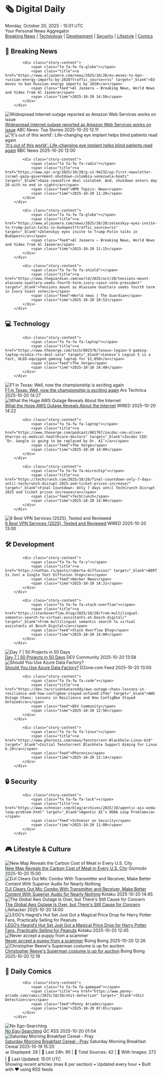 <!-- Processing 54 RSS feeds at 2025-10-20 15:01:39 UTC -->
<!-- Processing: XKCD -->
<!-- Processing: Saturday Morning Breakfast Cereal -->
<!-- Processing: Penny Arcade -->
<!-- Processing: Garfield -->
<!-- Processing: Dilbert -->
<!-- Processing: Questionable Content -->
<!-- Processing: CNN Top Stories -->
<!-- Processing: CNN Breaking News -->
<!-- Processing: BBC Breaking News -->
<!-- Processing: Al Jazeera Breaking News -->
<!-- Processing: NPR News -->
<!-- Processing: CBC News -->
<!-- Error processing https://rss.cbc.ca/lineup/topstories.xml: The read operation timed out -->
<!-- Processing: Reuters Top News -->
<!-- Processing: ABC News Breaking -->
<!-- Processing: The Verge -->
<!-- Processing: Ars Technica -->
<!-- Processing: WIRED -->
<!-- Processing: Slashdot -->
<!-- Processing: Hacker News -->
<!-- Processing: StackOverflow Blog -->
<!-- Processing: OMG! Ubuntu -->
<!-- Processing: Linux.com -->
<!-- Processing: GitLab Blog -->
<!-- Processing: Coding Horror -->
<!-- Processing: The Pragmatic Engineer -->
<!-- Processing: Lifehacker -->
<!-- Processing: Gizmodo -->
<!-- Processing: Kotaku -->
<!-- Processing: Boing Boing -->
<!-- Processing: Krebs on Security -->
<!-- Generated 13 new posts out of 30 feeds processed -->
<div class="newspaper-header">
    <h1 class="newspaper-title">🗞️ Digital Daily</h1>
    <div class="newspaper-date">Monday, October 20, 2025 - 15:01 UTC</div>
    <div class="newspaper-subtitle">Your Personal News Aggregator</div>
</div>

<div class="newspaper-nav">
    <a href="#breaking">Breaking News</a> |
    <a href="#tech">Technology</a> |
    <a href="#dev">Development</a> |
    <a href="#security">Security</a> |
    <a href="#lifestyle">Lifestyle</a> |
    <a href="#webcomics">Comics</a>
</div>

<div class="news-section breaking-news" id="breaking">
<h2 class="section-header">🚨 Breaking News</h2>
<div class="stories-container">
<div class="story">
            
            <div class="story-content">
                <span class="fa fa-fw fa-globe"></span>
                <span class="title"><a href="https://www.aljazeera.com/news/2025/10/20/eu-moves-to-ban-russian-energy-imports-by-2028?traffic_source=rss" target="_blank">EU moves to ban Russian energy imports by 2028</a></span>
                <span class="feed">Al Jazeera – Breaking News, World News and Video from Al Jazeera</span>
                <span class="time">2025-10-20 14:50</span>
            </div>
        </div>
<div class="story">
            <img src="https://s.abcnews.com/images/Business/OUTAGE-MAIN_1760952462460_hpMain_4x3t_384.jpg" alt="Widespread internet outage reported as Amazon Web Services works on issue" class="story-image" loading="lazy" onerror="this.style.display='none'">
            <div class="story-content">
                <span class="fa fa-fw fa-tv"></span>
                <span class="title"><a href="https://abcnews.go.com/Business/widespread-internet-outage-aws-monday/story?id=126672671" target="_blank">Widespread internet outage reported as Amazon Web Services works on issue</a></span>
                <span class="feed">ABC News: Top Stories</span>
                <span class="time">2025-10-20 12:11</span>
            </div>
        </div>
<div class="story">
            <img src="https://ichef.bbci.co.uk/ace/standard/240/cpsprodpb/9344/live/35f9b080-adb4-11f0-b2a1-6f537f66f9aa.jpg" alt="&#x27;It&#x27;s out of this world&#x27;: Life-changing eye implant helps blind patients read again" class="story-image" loading="lazy" onerror="this.style.display='none'">
            <div class="story-content">
                <span class="fa fa-fw fa-flag"></span>
                <span class="title"><a href="https://www.bbc.com/news/articles/c0qpz39jpj7o?at_medium=RSS&at_campaign=rss" target="_blank">&#x27;It&#x27;s out of this world&#x27;: Life-changing eye implant helps blind patients read again</a></span>
                <span class="feed">BBC News</span>
                <span class="time">2025-10-20 12:00</span>
            </div>
        </div>
<div class="story">
            
            <div class="story-content">
                <span class="fa fa-fw fa-radio"></span>
                <span class="title"><a href="https://www.npr.org/2025/10/20/g-s1-94232/up-first-newsletter-israel-gaza-government-shutdown-colombia-venezuela-boats" target="_blank">Gaza ceasefire deal violated. And, shutdown enters day 20 with no end in sight</a></span>
                <span class="feed">NPR Topics: News</span>
                <span class="time">2025-10-20 11:20</span>
            </div>
        </div>
<div class="story">
            
            <div class="story-content">
                <span class="fa fa-fw fa-globe"></span>
                <span class="title"><a href="https://www.aljazeera.com/news/2025/10/20/zelenskyy-eyes-invite-to-trump-putin-talks-in-budapest?traffic_source=rss" target="_blank">Zelenskyy eyes invite to Trump-Putin talks in Budapest</a></span>
                <span class="feed">Al Jazeera – Breaking News, World News and Video from Al Jazeera</span>
                <span class="time">2025-10-20 11:15</span>
            </div>
        </div>
<div class="story">
            
            <div class="story-content">
                <span class="fa fa-fw fa-shield"></span>
                <span class="title"><a href="https://www.theguardian.com/world/2025/oct/20/tensions-mount-alassane-ouattara-seeks-fourth-term-ivory-coast-vote-president" target="_blank">Tensions mount as Alassane Ouattara seeks fourth term in Ivory Coast vote</a></span>
                <span class="feed">World news | The Guardian</span>
                <span class="time">2025-10-20 10:52</span>
            </div>
        </div>
</div>
</div>
<div class="news-section tech-news" id="tech">
<h2 class="section-header">💻 Technology</h2>
<div class="stories-container">
<div class="story">
            
            <div class="story-content">
                <span class="fa fa-fw fa-laptop"></span>
                <span class="title"><a href="https://www.theverge.com/tech/802576/lenovo-legion-5-gaming-laptop-nvidia-rtx-deal-sale" target="_blank">Lenovo’s Legion 5 is a fast, OLED-equipped gaming laptop for $1,050</a></span>
                <span class="feed">The Verge</span>
                <span class="time">2025-10-20 14:48</span>
            </div>
        </div>
<div class="story">
            <img src="https://cdn.arstechnica.net/wp-content/uploads/2025/10/GettyImages-2241837010-500x500.jpg" alt="F1 in Texas: Well, now the championship is exciting again" class="story-image" loading="lazy" onerror="this.style.display='none'">
            <div class="story-content">
                <span class="fa fa-fw fa-cog"></span>
                <span class="title"><a href="https://arstechnica.com/cars/2025/10/f1-in-texas-well-now-the-championship-is-exciting-again/" target="_blank">F1 in Texas: Well, now the championship is exciting again</a></span>
                <span class="feed">Ars Technica</span>
                <span class="time">2025-10-20 14:27</span>
            </div>
        </div>
<div class="story">
            <img src="https://media.wired.com/photos/68f629ff6ae3c0e73f22fd3b/master/pass/GettyImages-2207320705.jpg" alt="What the Huge AWS Outage Reveals About the Internet" class="story-image" loading="lazy" onerror="this.style.display='none'">
            <div class="story-content">
                <span class="fa fa-fw fa-bolt"></span>
                <span class="title"><a href="https://www.wired.com/story/what-that-huge-aws-outage-reveals-about-the-internet/" target="_blank">What the Huge AWS Outage Reveals About the Internet</a></span>
                <span class="feed">WIRED</span>
                <span class="time">2025-10-20 14:22</span>
            </div>
        </div>
<div class="story">
            
            <div class="story-content">
                <span class="fa fa-fw fa-laptop"></span>
                <span class="title"><a href="https://www.theverge.com/podcast/801767/zocdoc-ceo-oliver-kharraz-ai-medical-healthcare-doctors" target="_blank">Zocdoc CEO: ‘Dr. Google is going to be replaced by Dr. AI’</a></span>
                <span class="feed">The Verge</span>
                <span class="time">2025-10-20 14:00</span>
            </div>
        </div>
<div class="story">
            
            <div class="story-content">
                <span class="fa fa-fw fa-microchip"></span>
                <span class="title"><a href="https://techcrunch.com/2025/10/20/final-countdown-only-7-days-until-techcrunch-disrupt-2025-and-ticket-prices-increase/" target="_blank">Final Countdown: Only 7 days until TechCrunch Disrupt 2025 and ticket prices increase</a></span>
                <span class="feed">TechCrunch</span>
                <span class="time">2025-10-20 14:00</span>
            </div>
        </div>
<div class="story">
            <img src="https://media.wired.com/photos/68c88e3fadc88e6a8852f302/master/pass/nordvpn.png" alt="6 Best VPN Services (2025), Tested and Reviewed" class="story-image" loading="lazy" onerror="this.style.display='none'">
            <div class="story-content">
                <span class="fa fa-fw fa-bolt"></span>
                <span class="title"><a href="https://www.wired.com/gallery/best-vpn/" target="_blank">6 Best VPN Services (2025), Tested and Reviewed</a></span>
                <span class="feed">WIRED</span>
                <span class="time">2025-10-20 13:00</span>
            </div>
        </div>
</div>
</div>
<div class="news-section dev-news" id="dev">
<h2 class="section-header">🛠️ Development</h2>
<div class="stories-container">
<div class="story">
            
            <div class="story-content">
                <span class="fa fa-fw fa-y"></span>
                <span class="title"><a href="https://nathan.rs/posts/roberta-diffusion/" target="_blank">BERT Is Just a Single Text Diffusion Step</a></span>
                <span class="feed">Hacker News</span>
                <span class="time">2025-10-20 14:31</span>
            </div>
        </div>
<div class="story">
            
            <div class="story-content">
                <span class="fa fa-fw fa-stack-overflow"></span>
                <span class="title"><a href="https://stackoverflow.blog/2025/10/20/from-multilingual-semantic-search-to-virtual-assistants-at-bosch-digital/" target="_blank">From multilingual semantic search to virtual assistants at Bosch Digital</a></span>
                <span class="feed">Stack Overflow Blog</span>
                <span class="time">2025-10-20 14:00</span>
            </div>
        </div>
<div class="story">
            <img src="https://media2.dev.to/dynamic/image/width=800%2Cheight=%2Cfit=scale-down%2Cgravity=auto%2Cformat=auto/https%3A%2F%2Fdev-to-uploads.s3.amazonaws.com%2Fuploads%2Farticles%2Fr70x2j886jkvylcntngs.png" alt="Day 7 | 50 Projects in 50 Days" class="story-image" loading="lazy" onerror="this.style.display='none'">
            <div class="story-content">
                <span class="fa fa-fw fa-code"></span>
                <span class="title"><a href="https://dev.to/augusta08/day-7-50-projects-in-50-days-4ga2" target="_blank">Day 7 | 50 Projects in 50 Days</a></span>
                <span class="feed">DEV Community</span>
                <span class="time">2025-10-20 13:58</span>
            </div>
        </div>
<div class="story">
            <img src="https://dz2cdn1.dzone.com/thumbnail?fid=18703567&w=600" alt="Should You Use Azure Data Factory?" class="story-image" loading="lazy" onerror="this.style.display='none'">
            <div class="story-content">
                <span class="fa fa-fw fa-newspaper"></span>
                <span class="title"><a href="https://dzone.com/articles/why-use-azure-data-factory" target="_blank">Should You Use Azure Data Factory?</a></span>
                <span class="feed">DZone.com Feed</span>
                <span class="time">2025-10-20 13:00</span>
            </div>
        </div>
<div class="story">
            
            <div class="story-content">
                <span class="fa fa-fw fa-code"></span>
                <span class="title"><a href="https://dev.to/srivenkatareddy/aws-outage-chaos-lessons-in-resilience-and-how-configbee-stayed-unfazed-2f4a" target="_blank">AWS Outage Chaos: Lessons in Resilience and How ConfigBee Stayed Unfazed</a></span>
                <span class="feed">DEV Community</span>
                <span class="time">2025-10-20 12:56</span>
            </div>
        </div>
<div class="story">
            
            <div class="story-content">
                <span class="fa fa-fw fa-linux"></span>
                <span class="title"><a href="https://www.phoronix.com/news/Tenstorrent-Blackhole-Linux-619" target="_blank">Initial Tenstorrent Blackhole Support Aiming For Linux 6.19</a></span>
                <span class="feed">Phoronix</span>
                <span class="time">2025-10-20 12:14</span>
            </div>
        </div>
</div>
</div>
<div class="news-section security-news" id="security">
<h2 class="section-header">🔒 Security</h2>
<div class="stories-container">
<div class="story">
            
            <div class="story-content">
                <span class="fa fa-fw fa-lock"></span>
                <span class="title"><a href="https://www.schneier.com/blog/archives/2025/10/agentic-ais-ooda-loop-problem.html" target="_blank">Agentic AI’s OODA Loop Problem</a></span>
                <span class="feed">Schneier on Security</span>
                <span class="time">2025-10-20 11:00</span>
            </div>
        </div>
</div>
</div>
<div class="news-section lifestyle-news" id="lifestyle">
<h2 class="section-header">🎮 Lifestyle & Culture</h2>
<div class="stories-container">
<div class="story">
            <img src="https://gizmodo.com/app/uploads/2025/10/meat-grocery-store-1280x853.jpg" alt="New Map Reveals the Carbon Cost of Meat in Every U.S. City" class="story-image" loading="lazy" onerror="this.style.display='none'">
            <div class="story-content">
                <span class="fa fa-fw fa-computer"></span>
                <span class="title"><a href="https://gizmodo.com/new-map-reveals-the-carbon-cost-of-meat-in-every-u-s-city-2000674321" target="_blank">New Map Reveals the Carbon Cost of Meat in Every U.S. City</a></span>
                <span class="feed">Gizmodo</span>
                <span class="time">2025-10-20 15:00</span>
            </div>
        </div>
<div class="story">
            <img src="https://kotaku.com/app/uploads/2025/10/DJIMicMiniBundle-1280x853.jpg" alt="DJI Clears Out Mic Combo With Transmitter and Receiver, Make Better Content With Superior Audio for Nearly Nothing" class="story-image" loading="lazy" onerror="this.style.display='none'">
            <div class="story-content">
                <span class="fa fa-fw fa-gamepad"></span>
                <span class="title"><a href="https://kotaku.com/dji-clears-out-mic-combo-with-transmitter-and-receiver-for-practically-nothing-2000636220" target="_blank">DJI Clears Out Mic Combo With Transmitter and Receiver, Make Better Content With Superior Audio for Nearly Nothing</a></span>
                <span class="feed">Kotaku</span>
                <span class="time">2025-10-20 14:45</span>
            </div>
        </div>
<div class="story">
            <img src="https://lifehacker.com/imagery/articles/01K80W0C7NFQRAP9GYQ5X4ACWK/hero-image.jpg" alt="The Global Aws Outage Is Over, but There&#x27;s Still Cause for Concern" class="story-image" loading="lazy" onerror="this.style.display='none'">
            <div class="story-content">
                <span class="fa fa-fw fa-life-ring"></span>
                <span class="title"><a href="https://lifehacker.com/tech/global-aws-outage-fixed?utm_medium=RSS" target="_blank">The Global Aws Outage Is Over, but There&#x27;s Still Cause for Concern</a></span>
                <span class="feed">Lifehacker</span>
                <span class="time">2025-10-20 14:00</span>
            </div>
        </div>
<div class="story">
            <img src="https://kotaku.com/app/uploads/2025/10/hp-lego-set-1280x853.jpg" alt="LEGO’s Hagrid’s Hut Set Just Got a Magical Price Drop for Harry Potter Fans, Practically Selling for Peanuts" class="story-image" loading="lazy" onerror="this.style.display='none'">
            <div class="story-content">
                <span class="fa fa-fw fa-gamepad"></span>
                <span class="title"><a href="https://kotaku.com/legos-hagrids-hut-set-just-got-a-magical-price-drop-for-harry-potter-fans-practically-selling-for-peanuts-2000636957" target="_blank">LEGO’s Hagrid’s Hut Set Just Got a Magical Price Drop for Harry Potter Fans, Practically Selling for Peanuts</a></span>
                <span class="feed">Kotaku</span>
                <span class="time">2025-10-20 12:45</span>
            </div>
        </div>
<div class="story">
            <img src="https://i0.wp.com/boingboing.net/wp-content/uploads/2025/03/shutterstock_309890969.jpg?fit=1200%2C800&amp;quality=60&amp;ssl=1" alt="Never accept a puppy from a scammer" class="story-image" loading="lazy" onerror="this.style.display='none'">
            <div class="story-content">
                <span class="fa fa-fw fa-arrow-right"></span>
                <span class="title"><a href="https://boingboing.net/2025/10/20/never-accept-a-puppy-from-a-scammer.html" target="_blank">Never accept a puppy from a scammer</a></span>
                <span class="feed">Boing Boing</span>
                <span class="time">2025-10-20 12:26</span>
            </div>
        </div>
<div class="story">
            <img src="https://i0.wp.com/boingboing.net/wp-content/uploads/2024/06/superman-shutterstock_2269342849-e1760962761204.jpg?fit=768%2C403&amp;quality=60&amp;ssl=1" alt="Christopher Reeve&#x27;s Superman costume is up for auction" class="story-image" loading="lazy" onerror="this.style.display='none'">
            <div class="story-content">
                <span class="fa fa-fw fa-arrow-right"></span>
                <span class="title"><a href="https://boingboing.net/2025/10/20/christopher-reeves-superman-costume-is-up-for-auction.html" target="_blank">Christopher Reeve&#x27;s Superman costume is up for auction</a></span>
                <span class="feed">Boing Boing</span>
                <span class="time">2025-10-20 12:19</span>
            </div>
        </div>
</div>
</div>
<div class="news-section webcomics-section" id="webcomics">
<h2 class="section-header">🎨 Daily Comics</h2>
<div class="stories-container">
<div class="story">
            
            <div class="story-content">
                <span class="fa fa-fw fa-gamepad"></span>
                <span class="title"><a href="https://www.penny-arcade.com/comic/2025/10/20/shit-detection" target="_blank">Shit Detection</a></span>
                <span class="feed">Penny Arcade</span>
                <span class="time">2025-10-20 07:01</span>
            </div>
        </div>
<div class="story">
            <img src="http://www.questionablecontent.net/comics/5682.png" alt="No Ego-Searching" class="story-image" loading="lazy" onerror="this.style.display='none'">
            <div class="story-content">
                <span class="fa fa-fw fa-music"></span>
                <span class="title"><a href="http://questionablecontent.net/view.php?comic=5682" target="_blank">No Ego-Searching</a></span>
                <span class="feed">QC RSS</span>
                <span class="time">2025-10-20 01:04</span>
            </div>
        </div>
<div class="story">
            <img src="https://www.smbc-comics.com/comics/1760840493-20251019.png" alt="Saturday Morning Breakfast Cereal - Pray" class="story-image" loading="lazy" onerror="this.style.display='none'">
            <div class="story-content">
                <span class="fa fa-fw fa-smile"></span>
                <span class="title"><a href="https://www.smbc-comics.com/comic/pray-2" target="_blank">Saturday Morning Breakfast Cereal - Pray</a></span>
                <span class="feed">Saturday Morning Breakfast Cereal</span>
                <span class="time">2025-10-19 15:20</span>
            </div>
        </div>
</div>
</div>

<div class="newspaper-footer">
    <div class="stats">
        📊 Displayed: 28 | 📅 Last 24h: 95 | 📡 Total Sources: 42 | 📸 With Images: 272 |
        🔄 Last Updated: 15:01 UTC
    </div>
    <div class="footer-note">
        Showing recent articles (max 6 per section) • Updated every hour • Built with ❤️ using RSS feeds
    </div>
</div>
